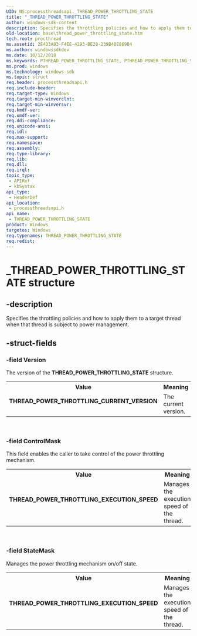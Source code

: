 ```yaml
---
UID: NS:processthreadsapi._THREAD_POWER_THROTTLING_STATE
title: "_THREAD_POWER_THROTTLING_STATE"
author: windows-sdk-content
description: Specifies the throttling policies and how to apply them to a target thread when that thread is subject to power management.
old-location: base\thread_power_throttling_state.htm
tech.root: procthread
ms.assetid: 2E4D3A93-F4EE-4293-BE28-239B48E869B4
ms.author: windowssdkdev
ms.date: 10/12/2018
ms.keywords: PTHREAD_POWER_THROTTLING_STATE, PTHREAD_POWER_THROTTLING_STATE structure pointer, THREAD_POWER_THROTTLING_CURRENT_VERSION, THREAD_POWER_THROTTLING_EXECUTION_SPEED, THREAD_POWER_THROTTLING_STATE, THREAD_POWER_THROTTLING_STATE structure, _THREAD_POWER_THROTTLING_STATE, base.thread_power_throttling_state, processthreadsapi/PTHREAD_POWER_THROTTLING_STATE, processthreadsapi/THREAD_POWER_THROTTLING_STATE
ms.prod: windows
ms.technology: windows-sdk
ms.topic: struct
req.header: processthreadsapi.h
req.include-header: 
req.target-type: Windows
req.target-min-winverclnt: 
req.target-min-winversvr: 
req.kmdf-ver: 
req.umdf-ver: 
req.ddi-compliance: 
req.unicode-ansi: 
req.idl: 
req.max-support: 
req.namespace: 
req.assembly: 
req.type-library: 
req.lib: 
req.dll: 
req.irql: 
topic_type:
 - APIRef
 - kbSyntax
api_type:
 - HeaderDef
api_location:
 - processthreadsapi.h
api_name:
 - THREAD_POWER_THROTTLING_STATE
product: Windows
targetos: Windows
req.typenames: THREAD_POWER_THROTTLING_STATE
req.redist: 
---
```


# _THREAD_POWER_THROTTLING_STATE structure


## -description


Specifies the throttling policies and how to apply them to a target thread when that thread is subject to power management.


## -struct-fields




### -field Version

The version of the <b>THREAD_POWER_THROTTLING_STATE</b> structure.

<table>
<tr>
<th>Value</th>
<th>Meaning</th>
</tr>
<tr>
<td width="40%"><a id="THREAD_POWER_THROTTLING_CURRENT_VERSION"></a><a id="thread_power_throttling_current_version"></a><dl>
<dt><b>THREAD_POWER_THROTTLING_CURRENT_VERSION</b></dt>
<dt></dt>
</dl>
</td>
<td width="60%">
The current version.

</td>
</tr>
</table>
 


### -field ControlMask

This field enables the caller to take control of the power throttling mechanism.

<table>
<tr>
<th>Value</th>
<th>Meaning</th>
</tr>
<tr>
<td width="40%"><a id="THREAD_POWER_THROTTLING_EXECUTION_SPEED"></a><a id="thread_power_throttling_execution_speed"></a><dl>
<dt><b>THREAD_POWER_THROTTLING_EXECUTION_SPEED</b></dt>
<dt></dt>
</dl>
</td>
<td width="60%">
Manages the execution speed of the thread.

</td>
</tr>
</table>
 


### -field StateMask

Manages the power throttling mechanism on/off state.

<table>
<tr>
<th>Value</th>
<th>Meaning</th>
</tr>
<tr>
<td width="40%"><a id="THREAD_POWER_THROTTLING_EXECUTION_SPEED"></a><a id="thread_power_throttling_execution_speed"></a><dl>
<dt><b>THREAD_POWER_THROTTLING_EXECUTION_SPEED</b></dt>
<dt></dt>
</dl>
</td>
<td width="60%">
Manages the execution speed of the thread.

</td>
</tr>
</table>
 

